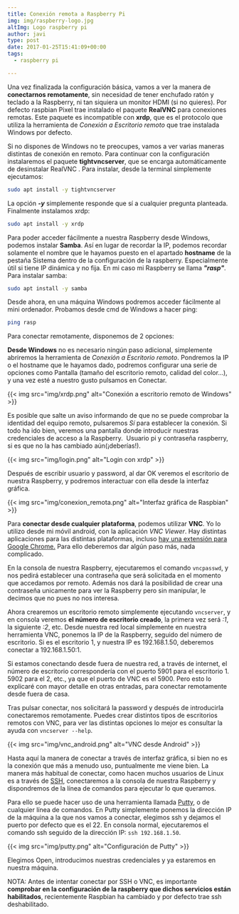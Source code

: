 ```yaml
---
title: Conexión remota a Raspberry Pi
img: img/raspberry-logo.jpg
altImg: Logo raspberry pi
author: javi
type: post
date: 2017-01-25T15:41:09+00:00
tags:
  - raspberry pi

---
```

Una vez finalizada la configuración básica, vamos a ver la manera de **conectarnos remotamente**, sin necesidad de tener enchufado ratón y teclado a la Raspberry, ni tan siquiera un monitor HDMI (si no quieres). Por defecto raspbian Pixel trae instalado el paquete **RealVNC** para conexiones remotas. Este paquete es incompatible con **xrdp**, que es el protocolo que utiliza la herramienta de _Conexión a Escritorio remoto_ que trae instalada Windows por defecto.

Si no dispones de Windows no te preocupes, vamos a ver varias maneras distintas de conexión en remoto. Para continuar con la configuración instalaremos el paquete **tightvncserver**, que se encarga automáticamente de desinstalar RealVNC . Para instalar, desde la terminal simplemente ejecutamos:

```bash
sudo apt install -y tightvncserver
```

La opción _**-y**_ simplemente responde que sí a cualquier pregunta planteada. Finalmente instalamos xrdp:

```bash
sudo apt install -y xrdp
```

Para poder acceder fácilmente a nuestra Raspberry desde Windows, podemos instalar **Samba**. Así en lugar de recordar la IP, podemos recordar solamente el nombre que le hayamos puesto en el apartado **hostname** de la pestaña Sistema dentro de la configuración de la raspberry. Especialmente útil si tiene IP dinámica y no fija. En mi caso mi Raspberry se llama _**"rasp"**_. Para instalar samba:

```bash
sudo apt install -y samba
```

Desde ahora, en una máquina Windows podremos acceder fácilmente al mini ordenador. Probamos desde cmd de Windows a hacer ping:

```bash
ping rasp
```

Para conectar remotamente, disponemos de 2 opciones:

**Desde Windows** no es necesario ningún paso adicional, simplemente abriremos la herramienta de _Conexión a Escritorio remoto_. Pondremos la IP o el hostname que le hayamos dado, podremos configurar una serie de opciones como Pantalla (tamaño del escritorio remoto, calidad del color&#8230;), y una vez esté a nuestro gusto pulsamos en Conectar.

{{< img src="img/xrdp.png" alt="Conexión a escritorio remoto de Windows" >}}
  


Es posible que salte un aviso informando de que no se puede comprobar la identidad del equipo remoto, pulsaremos _Sí_ para establecer la conexión. Si todo ha ido bien, veremos una pantalla donde introducir nuestras credenciales de acceso a la Raspberry.  Usuario pi y contraseña raspberry, si es que no la has cambiado aún(¡deberías!).

{{< img src="img/login.png" alt="Login con xrdp" >}}

Después de escribir usuario y password, al dar OK veremos el escritorio de nuestra Raspberry, y podremos interactuar con ella desde la interfaz gráfica.

{{< img src="img/conexion_remota.png" alt="Interfaz gráfica de Raspbian" >}}

Para **conectar desde cualquier plataforma**, podemos utilizar **VNC**. Yo lo utilizo desde mi móvil android, con la aplicación _VNC Viewer_. Hay distintas aplicaciones para las distintas plataformas, incluso [hay una extensión para Google Chrome.][1] Para ello deberemos dar algún paso más, nada complicado.

En la consola de nuestra Raspberry, ejecutaremos el comando `vncpasswd`, y nos pedirá establecer una contraseña que será solicitada en el momento que accedamos por remoto. Además nos dará la posibilidad de crear una contraseña unicamente para ver la Raspberry pero sin manipular, le decimos que no pues no nos interesa.

Ahora crearemos un escritorio remoto simplemente ejecutando `vncserver`, y en consola veremos **el número de escritorio creado**, la primera vez será _:1_, la siguiente _:2_, etc. Desde nuestra red local simplemente en nuestra herramienta VNC, ponemos la IP de la Raspberry, seguido del número de escritorio. Si es el escritorio 1, y nuestra IP es 192.168.1.50, deberemos conectar a 192.168.1.50:1.

Si estamos conectando desde fuera de nuestra red, a través de internet, el número de escritorio correspondería con el puerto 5901 para el escritorio 1. 5902 para el 2, etc., ya que el puerto de VNC es el 5900. Pero esto lo explicaré con mayor detalle en otras entradas, para conectar remotamente desde fuera de casa.

Tras pulsar conectar, nos solicitará la password y después de introducirla conectaremos remotamente. Puedes crear distintos tipos de escritorios remotos con VNC, para ver las distintas opciones lo mejor es consultar la ayuda con `vncserver --help`.

{{< img src="img/vnc_android.png" alt="VNC desde Android" >}}

Hasta aquí la manera de conectar a través de interfaz gráfica, si bien no es la conexión que más a menudo uso, puntualmente me viene bien. La manera más habitual de conectar, como hacen muchos usuarios de Linux es a través de [SSH][2], conectaremos a la consola de nuestra Raspberry y dispondremos de la línea de comandos para ejecutar lo que queramos.

Para ello se puede hacer uso de una herramienta llamada [Putty][3], o de cualquier línea de comandos. En Putty simplemente ponemos la dirección IP de la máquina a la que nos vamos a conectar, elegimos ssh y dejamos el puerto por defecto que es el 22. En consola normal, ejecutaremos el comando ssh seguido de la dirección IP: `ssh 192.168.1.50`.

{{< img src="img/putty.png" alt="Configuración de Putty" >}}

Elegimos Open, introducimos nuestras credenciales y ya estaremos en nuestra máquina.

NOTA: Antes de intentar conectar por SSH o VNC, es importante **comprobar en la configuración de la raspberry que dichos servicios están habilitados**, recientemente Raspbian ha cambiado y por defecto trae ssh deshabilitado.

 [1]: https://chrome.google.com/webstore/detail/vnc%C2%AE-viewer-for-google-ch/iabmpiboiopbgfabjmgeedhcmjenhbla
 [2]: https://es.wikipedia.org/wiki/Secure_Shell
 [3]: http://www.putty.org/
